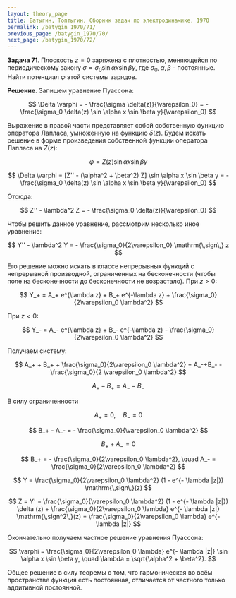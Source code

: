 ```yaml
---
layout: theory_page
title: Батыгин, Топтыгин, Сборник задач по электродинамике, 1970
permalink: /batygin_1970/71/
previous_page: /batygin_1970/70/
next_page: /batygin_1970/72/
---
```


**Задача 71**. Плоскость $z = 0$ заряжена с плотностью, меняющейся по периодическому закону $\sigma = \sigma_0 \sin \alpha x \sin \beta y$, где $\sigma_0, \alpha, \beta$ - постоянные. Найти потенциал $\varphi$ этой системы зарядов.

**Решение**. Запишем уравнение Пуассона:

$$
\Delta \varphi = - \frac{\sigma \delta(z)}{\varepsilon_0} = - \frac{\sigma_0 \delta(z) \sin \alpha x \sin \beta y}{\varepsilon_0}
$$

Выражение в правой части представляет собой собственную функцию оператора Лапласа, умноженную на функцию $\delta(z)$. Будем искать решение в форме произведения собственной функции оператора Лапласа на $Z(z)$:

$$
\varphi = Z(z) \sin \alpha x \sin \beta y
$$

$$
\Delta \varphi = [Z'' - (\alpha^2 + \beta^2) Z] \sin \alpha x \sin \beta y = - \frac{\sigma_0 \delta(z) \sin \alpha x \sin \beta y}{\varepsilon_0}
$$

Отсюда:

$$
Z'' - \lambda^2 Z = - \frac{\sigma_0 \delta(z)}{\varepsilon_0}
$$

Чтобы решить данное уравнение, рассмотрим несколько иное уравнение:

$$
Y'' - \lambda^2 Y = - \frac{\sigma_0}{2\varepsilon_0} \mathrm{\,sign\,} z
$$

Его решение можно искать в классе непрерывных функций с непрерывной производной, ограниченных на бесконечности (чтобы поле на бесконечности до бесконечности не возрастало). При $z > 0$:

$$
Y_+ = A_+ e^{\lambda z} + B_+ e^{-\lambda z} + \frac{\sigma_0}{2\varepsilon_0 \lambda^2}
$$

При $z < 0$:

$$
Y_- = A_- e^{\lambda z} + B_- e^{-\lambda z} - \frac{\sigma_0}{2\varepsilon_0 \lambda^2}
$$

Получаем систему:

$$
A_+ + B_+ + \frac{\sigma_0}{2\varepsilon_0 \lambda^2} = A_-+B_- - \frac{\sigma_0}{2 \varepsilon_0 \lambda^2} 
$$

$$
A_+ - B_+ = A_- - B_-
$$

В силу ограниченности 

$$
A_+ = 0, \quad B_- = 0
$$

$$
B_+ - A_- = - \frac{\sigma_0}{\varepsilon_0 \lambda^2}
$$

$$
B_+ + A_- = 0
$$

$$
B_+ = - \frac{\sigma_0}{2\varepsilon_0 \lambda^2}, \quad A_- = \frac{\sigma_0}{2\varepsilon_0 \lambda^2}
$$

$$
Y = \frac{\sigma_0}{2\varepsilon_0 \lambda^2} (1 - e^{- \lambda |z|}) \mathrm{\,sign\,}(z)
$$

$$
Z = Y' = \frac{\sigma_0}{\varepsilon_0 \lambda^2} (1 - e^{- \lambda |z|}) \delta (z) + \frac{\sigma_0}{2\varepsilon_0 \lambda} e^{- \lambda |z|} \mathrm{\,sign^2\,}(z) = \frac{\sigma_0}{2\varepsilon_0 \lambda} e^{- \lambda |z|}
$$

Окончательно получаем частное решение уравнения Пуассона:

$$
\varphi = \frac{\sigma_0}{2\varepsilon_0 \lambda} e^{- \lambda |z|} \sin \alpha x \sin \beta y, \quad \lambda = \sqrt{\alpha^2 + \beta^2}.
$$

Общее решение в силу теоремы о том, что гармоническая во всём пространстве функция есть постоянная, отличается от частного только аддитивной постоянной.

